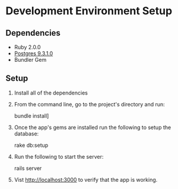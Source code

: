 # Development Environment Setup

## Dependencies

* Ruby 2.0.0
* [Postgres 9.3.1.0](http://postgresapp.com)
* Bundler Gem

## Setup

1. Install all of the dependencies
2. From the command line, go to the project's directory and run:

    bundle install]

3. Once the app's gems are installed run the following to setup the database:

    rake db:setup

4. Run the following to start the server:

    rails server

5. Vist [http://localhost:3000](http://localhost:3000) to verify that the app is working.
